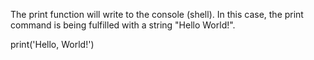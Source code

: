 The print function will write to the console (shell). In this case, the print command is being fulfilled with a string "Hello World!". 

print('Hello, World!')